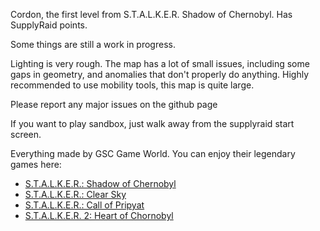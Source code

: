 Cordon, the first level from S.T.A.L.K.E.R. Shadow of Chernobyl. Has SupplyRaid points.

Some things are still a work in progress. 

Lighting is very rough. The map has a lot of small issues, including some gaps in geometry, and anomalies that don't properly do anything. Highly recommended to use mobility tools, this map is quite large.

Please report any major issues on the github page

If you want to play sandbox, just walk away from the supplyraid start screen.

Everything made by GSC Game World. You can enjoy their legendary games here:

- [S.T.A.L.K.E.R.: Shadow of Chernobyl](https://en.wikipedia.org/wiki/S.T.A.L.K.E.R.:_Shadow_of_Chernobyl) 
- [S.T.A.L.K.E.R.: Clear Sky](https://en.wikipedia.org/wiki/S.T.A.L.K.E.R.:_Clear_Sky)
- [S.T.A.L.K.E.R.: Call of Pripyat](https://en.wikipedia.org/wiki/S.T.A.L.K.E.R.:_Call_of_Pripyat) 
- [S.T.A.L.K.E.R. 2: Heart of Chornobyl](https://en.wikipedia.org/wiki/S.T.A.L.K.E.R._2) 


